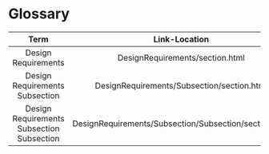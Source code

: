 # Glossary

|     Term                                  |    Link-Location                                      | Anchor |
|:-----------------------------------------:|:-----------------------------------------------------:|:------:|
| Design Requirements                       | DesignRequirements/section.html                       | .      |
| Design Requirements Subsection            | DesignRequirements/Subsection/section.html            | .      |
| Design Requirements Subsection Subsection | DesignRequirements/Subsection/Subsection/section.html | .      |